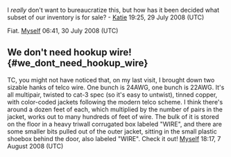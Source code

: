 I *really* don't want to bureaucratize this, but how has it been decided
what subset of our inventory is for sale? -
[Katie](User:Katie) 19:25, 29 July 2008 (UTC)

Fiat. [Myself](User:Myself) 06:41, 30 July 2008 (UTC)

## We don't need hookup wire! {#we_dont_need_hookup_wire}

TC, you might not have noticed that, on my last visit, I brought down
two sizable hanks of telco wire. One bunch is 24AWG, one bunch is 22AWG.
It's all multipair, twisted to cat-3 spec (so it's easy to untwist),
tinned copper, with color-coded jackets following the modern telco
scheme. I think there's around a dozen feet of each, which multiplied by
the number of pairs in the jacket, works out to many hundreds of feet of
wire. The bulk of it is stored on the floor in a heavy triwall
corrugated box labeled "WIRE", and there are some smaller bits pulled
out of the outer jacket, sitting in the small plastic shoebox behind the
door, also labeled "WIRE". Check it out!
[Myself](User:Myself) 18:17, 7 August 2008 (UTC)
